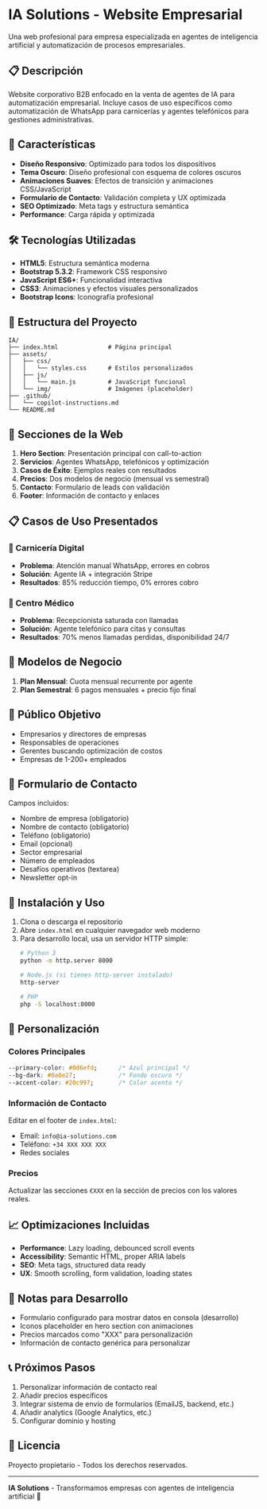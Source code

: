 # IA Solutions - Website Empresarial

Una web profesional para empresa especializada en agentes de inteligencia artificial y automatización de procesos empresariales.

## 📋 Descripción

Website corporativo B2B enfocado en la venta de agentes de IA para automatización empresarial. Incluye casos de uso específicos como automatización de WhatsApp para carnicerías y agentes telefónicos para gestiones administrativas.

## 🚀 Características

- **Diseño Responsivo**: Optimizado para todos los dispositivos
- **Tema Oscuro**: Diseño profesional con esquema de colores oscuros
- **Animaciones Suaves**: Efectos de transición y animaciones CSS/JavaScript
- **Formulario de Contacto**: Validación completa y UX optimizada
- **SEO Optimizado**: Meta tags y estructura semántica
- **Performance**: Carga rápida y optimizada

## 🛠️ Tecnologías Utilizadas

- **HTML5**: Estructura semántica moderna
- **Bootstrap 5.3.2**: Framework CSS responsivo
- **JavaScript ES6+**: Funcionalidad interactiva
- **CSS3**: Animaciones y efectos visuales personalizados
- **Bootstrap Icons**: Iconografía profesional

## 📁 Estructura del Proyecto

```
IA/
├── index.html              # Página principal
├── assets/
│   ├── css/
│   │   └── styles.css      # Estilos personalizados
│   ├── js/
│   │   └── main.js         # JavaScript funcional
│   └── img/                # Imágenes (placeholder)
├── .github/
│   └── copilot-instructions.md
└── README.md
```

## 🎨 Secciones de la Web

1. **Hero Section**: Presentación principal con call-to-action
2. **Servicios**: Agentes WhatsApp, telefónicos y optimización
3. **Casos de Éxito**: Ejemplos reales con resultados
4. **Precios**: Dos modelos de negocio (mensual vs semestral)
5. **Contacto**: Formulario de leads con validación
6. **Footer**: Información de contacto y enlaces

## 📋 Casos de Uso Presentados

### 🥩 Carnicería Digital
- **Problema**: Atención manual WhatsApp, errores en cobros
- **Solución**: Agente IA + integración Stripe
- **Resultados**: 85% reducción tiempo, 0% errores cobro

### 🏥 Centro Médico
- **Problema**: Recepcionista saturada con llamadas
- **Solución**: Agente telefónico para citas y consultas
- **Resultados**: 70% menos llamadas perdidas, disponibilidad 24/7

## 💼 Modelos de Negocio

1. **Plan Mensual**: Cuota mensual recurrente por agente
2. **Plan Semestral**: 6 pagos mensuales + precio fijo final

## 🎯 Público Objetivo

- Empresarios y directores de empresas
- Responsables de operaciones
- Gerentes buscando optimización de costos
- Empresas de 1-200+ empleados

## 📱 Formulario de Contacto

Campos incluidos:
- Nombre de empresa (obligatorio)
- Nombre de contacto (obligatorio)  
- Teléfono (obligatorio)
- Email (opcional)
- Sector empresarial
- Número de empleados
- Desafíos operativos (textarea)
- Newsletter opt-in

## 🚀 Instalación y Uso

1. Clona o descarga el repositorio
2. Abre `index.html` en cualquier navegador web moderno
3. Para desarrollo local, usa un servidor HTTP simple:
   ```bash
   # Python 3
   python -m http.server 8000
   
   # Node.js (si tienes http-server instalado)
   http-server
   
   # PHP
   php -S localhost:8000
   ```

## 🔧 Personalización

### Colores Principales
```css
--primary-color: #0d6efd;      /* Azul principal */
--bg-dark: #0a0e27;            /* Fondo oscuro */
--accent-color: #20c997;       /* Color acento */
```

### Información de Contacto
Editar en el footer de `index.html`:
- Email: `info@ia-solutions.com`
- Teléfono: `+34 XXX XXX XXX`
- Redes sociales

### Precios
Actualizar las secciones `€XXX` en la sección de precios con los valores reales.

## 📈 Optimizaciones Incluidas

- **Performance**: Lazy loading, debounced scroll events
- **Accessibility**: Semantic HTML, proper ARIA labels
- **SEO**: Meta tags, structured data ready
- **UX**: Smooth scrolling, form validation, loading states

## 🐛 Notas para Desarrollo

- Formulario configurado para mostrar datos en consola (desarrollo)
- Iconos placeholder en hero section con animaciones
- Precios marcados como "XXX" para personalización
- Información de contacto genérica para personalizar

## 📞 Próximos Pasos

1. Personalizar información de contacto real
2. Añadir precios específicos
3. Integrar sistema de envío de formularios (EmailJS, backend, etc.)
4. Añadir analytics (Google Analytics, etc.)
5. Configurar dominio y hosting

## 📄 Licencia

Proyecto propietario - Todos los derechos reservados.

---

**IA Solutions** - Transformamos empresas con agentes de inteligencia artificial 🤖

